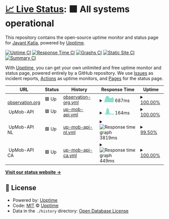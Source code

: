 # [📈 Live Status](https://jayantkatia.github.io/site-monitor): <!--live status--> **🟩 All systems operational**

This repository contains the open-source uptime monitor and status page for [Jayant Katia](https://jayantkatia.github.io/status), powered by [Upptime](https://github.com/upptime/upptime).

[![Uptime CI](https://github.com/jayantkatia/exploring-upptime/workflows/Uptime%20CI/badge.svg)](https://github.com/jayantkatia/exploring-upptime/actions?query=workflow%3A%22Uptime+CI%22)
[![Response Time CI](https://github.com/jayantkatia/exploring-upptime/workflows/Response%20Time%20CI/badge.svg)](https://github.com/jayantkatia/exploring-upptime/actions?query=workflow%3A%22Response+Time+CI%22)
[![Graphs CI](https://github.com/jayantkatia/exploring-upptime/workflows/Graphs%20CI/badge.svg)](https://github.com/jayantkatia/exploring-upptime/actions?query=workflow%3A%22Graphs+CI%22)
[![Static Site CI](https://github.com/jayantkatia/exploring-upptime/workflows/Static%20Site%20CI/badge.svg)](https://github.com/jayantkatia/exploring-upptime/actions?query=workflow%3A%22Static+Site+CI%22)
[![Summary CI](https://github.com/jayantkatia/exploring-upptime/workflows/Summary%20CI/badge.svg)](https://github.com/jayantkatia/exploring-upptime/actions?query=workflow%3A%22Summary+CI%22)

With [Upptime](https://upptime.js.org), you can get your own unlimited and free uptime monitor and status page, powered entirely by a GitHub repository. We use [Issues](https://github.com/upptime/upptime/issues) as incident reports, [Actions](https://github.com/jayantkatia/exploring-upptime/actions) as uptime monitors, and [Pages](https://upptime.github.io/upptime) for the status page.

<!--start: status pages-->
<!-- This summary is generated by Upptime (https://github.com/upptime/upptime) -->
<!-- Do not edit this manually, your changes will be overwritten -->
<!-- prettier-ignore -->
| URL | Status | History | Response Time | Uptime |
| --- | ------ | ------- | ------------- | ------ |
| <img alt="" src="https://favicons.githubusercontent.com/observation.org" height="13"> [observation.org](https://observation.org) | 🟩 Up | [observation-org.yml](https://github.com/jayantkatia/status/commits/HEAD/history/observation-org.yml) | <details><summary><img alt="Response time graph" src="./graphs/observation-org/response-time-week.png" height="20"> 687ms</summary><br><a href="https://jayantkatia.github.io/status/history/observation-org"><img alt="Response time 686" src="https://img.shields.io/endpoint?url=https%3A%2F%2Fraw.githubusercontent.com%2Fjayantkatia%2Fstatus%2FHEAD%2Fapi%2Fobservation-org%2Fresponse-time.json"></a><br><a href="https://jayantkatia.github.io/status/history/observation-org"><img alt="24-hour response time 563" src="https://img.shields.io/endpoint?url=https%3A%2F%2Fraw.githubusercontent.com%2Fjayantkatia%2Fstatus%2FHEAD%2Fapi%2Fobservation-org%2Fresponse-time-day.json"></a><br><a href="https://jayantkatia.github.io/status/history/observation-org"><img alt="7-day response time 687" src="https://img.shields.io/endpoint?url=https%3A%2F%2Fraw.githubusercontent.com%2Fjayantkatia%2Fstatus%2FHEAD%2Fapi%2Fobservation-org%2Fresponse-time-week.json"></a><br><a href="https://jayantkatia.github.io/status/history/observation-org"><img alt="30-day response time 685" src="https://img.shields.io/endpoint?url=https%3A%2F%2Fraw.githubusercontent.com%2Fjayantkatia%2Fstatus%2FHEAD%2Fapi%2Fobservation-org%2Fresponse-time-month.json"></a><br><a href="https://jayantkatia.github.io/status/history/observation-org"><img alt="1-year response time 686" src="https://img.shields.io/endpoint?url=https%3A%2F%2Fraw.githubusercontent.com%2Fjayantkatia%2Fstatus%2FHEAD%2Fapi%2Fobservation-org%2Fresponse-time-year.json"></a></details> | <details><summary><a href="https://jayantkatia.github.io/status/history/observation-org">100.00%</a></summary><a href="https://jayantkatia.github.io/status/history/observation-org"><img alt="All-time uptime 99.85%" src="https://img.shields.io/endpoint?url=https%3A%2F%2Fraw.githubusercontent.com%2Fjayantkatia%2Fstatus%2FHEAD%2Fapi%2Fobservation-org%2Fuptime.json"></a><br><a href="https://jayantkatia.github.io/status/history/observation-org"><img alt="24-hour uptime 100.00%" src="https://img.shields.io/endpoint?url=https%3A%2F%2Fraw.githubusercontent.com%2Fjayantkatia%2Fstatus%2FHEAD%2Fapi%2Fobservation-org%2Fuptime-day.json"></a><br><a href="https://jayantkatia.github.io/status/history/observation-org"><img alt="7-day uptime 100.00%" src="https://img.shields.io/endpoint?url=https%3A%2F%2Fraw.githubusercontent.com%2Fjayantkatia%2Fstatus%2FHEAD%2Fapi%2Fobservation-org%2Fuptime-week.json"></a><br><a href="https://jayantkatia.github.io/status/history/observation-org"><img alt="30-day uptime 100.00%" src="https://img.shields.io/endpoint?url=https%3A%2F%2Fraw.githubusercontent.com%2Fjayantkatia%2Fstatus%2FHEAD%2Fapi%2Fobservation-org%2Fuptime-month.json"></a><br><a href="https://jayantkatia.github.io/status/history/observation-org"><img alt="1-year uptime 99.85%" src="https://img.shields.io/endpoint?url=https%3A%2F%2Fraw.githubusercontent.com%2Fjayantkatia%2Fstatus%2FHEAD%2Fapi%2Fobservation-org%2Fuptime-year.json"></a></details>
| <img alt="" src="https://favicons.githubusercontent.com/null" height="13"> UpMob-API | 🟩 Up | [up-mob-api.yml](https://github.com/jayantkatia/status/commits/HEAD/history/up-mob-api.yml) | <details><summary><img alt="Response time graph" src="./graphs/up-mob-api/response-time-week.png" height="20"> 164ms</summary><br><a href="https://jayantkatia.github.io/status/history/up-mob-api"><img alt="Response time 164" src="https://img.shields.io/endpoint?url=https%3A%2F%2Fraw.githubusercontent.com%2Fjayantkatia%2Fstatus%2FHEAD%2Fapi%2Fup-mob-api%2Fresponse-time.json"></a><br><a href="https://jayantkatia.github.io/status/history/up-mob-api"><img alt="24-hour response time 59" src="https://img.shields.io/endpoint?url=https%3A%2F%2Fraw.githubusercontent.com%2Fjayantkatia%2Fstatus%2FHEAD%2Fapi%2Fup-mob-api%2Fresponse-time-day.json"></a><br><a href="https://jayantkatia.github.io/status/history/up-mob-api"><img alt="7-day response time 164" src="https://img.shields.io/endpoint?url=https%3A%2F%2Fraw.githubusercontent.com%2Fjayantkatia%2Fstatus%2FHEAD%2Fapi%2Fup-mob-api%2Fresponse-time-week.json"></a><br><a href="https://jayantkatia.github.io/status/history/up-mob-api"><img alt="30-day response time 168" src="https://img.shields.io/endpoint?url=https%3A%2F%2Fraw.githubusercontent.com%2Fjayantkatia%2Fstatus%2FHEAD%2Fapi%2Fup-mob-api%2Fresponse-time-month.json"></a><br><a href="https://jayantkatia.github.io/status/history/up-mob-api"><img alt="1-year response time 164" src="https://img.shields.io/endpoint?url=https%3A%2F%2Fraw.githubusercontent.com%2Fjayantkatia%2Fstatus%2FHEAD%2Fapi%2Fup-mob-api%2Fresponse-time-year.json"></a></details> | <details><summary><a href="https://jayantkatia.github.io/status/history/up-mob-api">100.00%</a></summary><a href="https://jayantkatia.github.io/status/history/up-mob-api"><img alt="All-time uptime 100.00%" src="https://img.shields.io/endpoint?url=https%3A%2F%2Fraw.githubusercontent.com%2Fjayantkatia%2Fstatus%2FHEAD%2Fapi%2Fup-mob-api%2Fuptime.json"></a><br><a href="https://jayantkatia.github.io/status/history/up-mob-api"><img alt="24-hour uptime 100.00%" src="https://img.shields.io/endpoint?url=https%3A%2F%2Fraw.githubusercontent.com%2Fjayantkatia%2Fstatus%2FHEAD%2Fapi%2Fup-mob-api%2Fuptime-day.json"></a><br><a href="https://jayantkatia.github.io/status/history/up-mob-api"><img alt="7-day uptime 100.00%" src="https://img.shields.io/endpoint?url=https%3A%2F%2Fraw.githubusercontent.com%2Fjayantkatia%2Fstatus%2FHEAD%2Fapi%2Fup-mob-api%2Fuptime-week.json"></a><br><a href="https://jayantkatia.github.io/status/history/up-mob-api"><img alt="30-day uptime 100.00%" src="https://img.shields.io/endpoint?url=https%3A%2F%2Fraw.githubusercontent.com%2Fjayantkatia%2Fstatus%2FHEAD%2Fapi%2Fup-mob-api%2Fuptime-month.json"></a><br><a href="https://jayantkatia.github.io/status/history/up-mob-api"><img alt="1-year uptime 100.00%" src="https://img.shields.io/endpoint?url=https%3A%2F%2Fraw.githubusercontent.com%2Fjayantkatia%2Fstatus%2FHEAD%2Fapi%2Fup-mob-api%2Fuptime-year.json"></a></details>
| <img alt="" src="https://favicons.githubusercontent.com/null" height="13"> UpMob-API NL | 🟩 Up | [up-mob-api-nl.yml](https://github.com/jayantkatia/status/commits/HEAD/history/up-mob-api-nl.yml) | <details><summary><img alt="Response time graph" src="./graphs/up-mob-api-nl/response-time-week.png" height="20"> 3819ms</summary><br><a href="https://jayantkatia.github.io/status/history/up-mob-api-nl"><img alt="Response time 1899" src="https://img.shields.io/endpoint?url=https%3A%2F%2Fraw.githubusercontent.com%2Fjayantkatia%2Fstatus%2FHEAD%2Fapi%2Fup-mob-api-nl%2Fresponse-time.json"></a><br><a href="https://jayantkatia.github.io/status/history/up-mob-api-nl"><img alt="24-hour response time 1141" src="https://img.shields.io/endpoint?url=https%3A%2F%2Fraw.githubusercontent.com%2Fjayantkatia%2Fstatus%2FHEAD%2Fapi%2Fup-mob-api-nl%2Fresponse-time-day.json"></a><br><a href="https://jayantkatia.github.io/status/history/up-mob-api-nl"><img alt="7-day response time 3819" src="https://img.shields.io/endpoint?url=https%3A%2F%2Fraw.githubusercontent.com%2Fjayantkatia%2Fstatus%2FHEAD%2Fapi%2Fup-mob-api-nl%2Fresponse-time-week.json"></a><br><a href="https://jayantkatia.github.io/status/history/up-mob-api-nl"><img alt="30-day response time 2516" src="https://img.shields.io/endpoint?url=https%3A%2F%2Fraw.githubusercontent.com%2Fjayantkatia%2Fstatus%2FHEAD%2Fapi%2Fup-mob-api-nl%2Fresponse-time-month.json"></a><br><a href="https://jayantkatia.github.io/status/history/up-mob-api-nl"><img alt="1-year response time 1899" src="https://img.shields.io/endpoint?url=https%3A%2F%2Fraw.githubusercontent.com%2Fjayantkatia%2Fstatus%2FHEAD%2Fapi%2Fup-mob-api-nl%2Fresponse-time-year.json"></a></details> | <details><summary><a href="https://jayantkatia.github.io/status/history/up-mob-api-nl">99.50%</a></summary><a href="https://jayantkatia.github.io/status/history/up-mob-api-nl"><img alt="All-time uptime 99.24%" src="https://img.shields.io/endpoint?url=https%3A%2F%2Fraw.githubusercontent.com%2Fjayantkatia%2Fstatus%2FHEAD%2Fapi%2Fup-mob-api-nl%2Fuptime.json"></a><br><a href="https://jayantkatia.github.io/status/history/up-mob-api-nl"><img alt="24-hour uptime 100.00%" src="https://img.shields.io/endpoint?url=https%3A%2F%2Fraw.githubusercontent.com%2Fjayantkatia%2Fstatus%2FHEAD%2Fapi%2Fup-mob-api-nl%2Fuptime-day.json"></a><br><a href="https://jayantkatia.github.io/status/history/up-mob-api-nl"><img alt="7-day uptime 99.50%" src="https://img.shields.io/endpoint?url=https%3A%2F%2Fraw.githubusercontent.com%2Fjayantkatia%2Fstatus%2FHEAD%2Fapi%2Fup-mob-api-nl%2Fuptime-week.json"></a><br><a href="https://jayantkatia.github.io/status/history/up-mob-api-nl"><img alt="30-day uptime 99.37%" src="https://img.shields.io/endpoint?url=https%3A%2F%2Fraw.githubusercontent.com%2Fjayantkatia%2Fstatus%2FHEAD%2Fapi%2Fup-mob-api-nl%2Fuptime-month.json"></a><br><a href="https://jayantkatia.github.io/status/history/up-mob-api-nl"><img alt="1-year uptime 99.24%" src="https://img.shields.io/endpoint?url=https%3A%2F%2Fraw.githubusercontent.com%2Fjayantkatia%2Fstatus%2FHEAD%2Fapi%2Fup-mob-api-nl%2Fuptime-year.json"></a></details>
| <img alt="" src="https://favicons.githubusercontent.com/null" height="13"> UpMob-API CA | 🟩 Up | [up-mob-api-ca.yml](https://github.com/jayantkatia/status/commits/HEAD/history/up-mob-api-ca.yml) | <details><summary><img alt="Response time graph" src="./graphs/up-mob-api-ca/response-time-week.png" height="20"> 449ms</summary><br><a href="https://jayantkatia.github.io/status/history/up-mob-api-ca"><img alt="Response time 685" src="https://img.shields.io/endpoint?url=https%3A%2F%2Fraw.githubusercontent.com%2Fjayantkatia%2Fstatus%2FHEAD%2Fapi%2Fup-mob-api-ca%2Fresponse-time.json"></a><br><a href="https://jayantkatia.github.io/status/history/up-mob-api-ca"><img alt="24-hour response time 435" src="https://img.shields.io/endpoint?url=https%3A%2F%2Fraw.githubusercontent.com%2Fjayantkatia%2Fstatus%2FHEAD%2Fapi%2Fup-mob-api-ca%2Fresponse-time-day.json"></a><br><a href="https://jayantkatia.github.io/status/history/up-mob-api-ca"><img alt="7-day response time 449" src="https://img.shields.io/endpoint?url=https%3A%2F%2Fraw.githubusercontent.com%2Fjayantkatia%2Fstatus%2FHEAD%2Fapi%2Fup-mob-api-ca%2Fresponse-time-week.json"></a><br><a href="https://jayantkatia.github.io/status/history/up-mob-api-ca"><img alt="30-day response time 630" src="https://img.shields.io/endpoint?url=https%3A%2F%2Fraw.githubusercontent.com%2Fjayantkatia%2Fstatus%2FHEAD%2Fapi%2Fup-mob-api-ca%2Fresponse-time-month.json"></a><br><a href="https://jayantkatia.github.io/status/history/up-mob-api-ca"><img alt="1-year response time 685" src="https://img.shields.io/endpoint?url=https%3A%2F%2Fraw.githubusercontent.com%2Fjayantkatia%2Fstatus%2FHEAD%2Fapi%2Fup-mob-api-ca%2Fresponse-time-year.json"></a></details> | <details><summary><a href="https://jayantkatia.github.io/status/history/up-mob-api-ca">100.00%</a></summary><a href="https://jayantkatia.github.io/status/history/up-mob-api-ca"><img alt="All-time uptime 100.00%" src="https://img.shields.io/endpoint?url=https%3A%2F%2Fraw.githubusercontent.com%2Fjayantkatia%2Fstatus%2FHEAD%2Fapi%2Fup-mob-api-ca%2Fuptime.json"></a><br><a href="https://jayantkatia.github.io/status/history/up-mob-api-ca"><img alt="24-hour uptime 100.00%" src="https://img.shields.io/endpoint?url=https%3A%2F%2Fraw.githubusercontent.com%2Fjayantkatia%2Fstatus%2FHEAD%2Fapi%2Fup-mob-api-ca%2Fuptime-day.json"></a><br><a href="https://jayantkatia.github.io/status/history/up-mob-api-ca"><img alt="7-day uptime 100.00%" src="https://img.shields.io/endpoint?url=https%3A%2F%2Fraw.githubusercontent.com%2Fjayantkatia%2Fstatus%2FHEAD%2Fapi%2Fup-mob-api-ca%2Fuptime-week.json"></a><br><a href="https://jayantkatia.github.io/status/history/up-mob-api-ca"><img alt="30-day uptime 100.00%" src="https://img.shields.io/endpoint?url=https%3A%2F%2Fraw.githubusercontent.com%2Fjayantkatia%2Fstatus%2FHEAD%2Fapi%2Fup-mob-api-ca%2Fuptime-month.json"></a><br><a href="https://jayantkatia.github.io/status/history/up-mob-api-ca"><img alt="1-year uptime 100.00%" src="https://img.shields.io/endpoint?url=https%3A%2F%2Fraw.githubusercontent.com%2Fjayantkatia%2Fstatus%2FHEAD%2Fapi%2Fup-mob-api-ca%2Fuptime-year.json"></a></details>

<!--end: status pages-->

[**Visit our status website →**](https://upptime.github.io/upptime)

## 📄 License

- Powered by: [Upptime](https://github.com/upptime/upptime)
- Code: [MIT](./LICENSE) © [Upptime](https://upptime.js.org)
- Data in the `./history` directory: [Open Database License](https://opendatacommons.org/licenses/odbl/1-0/)
